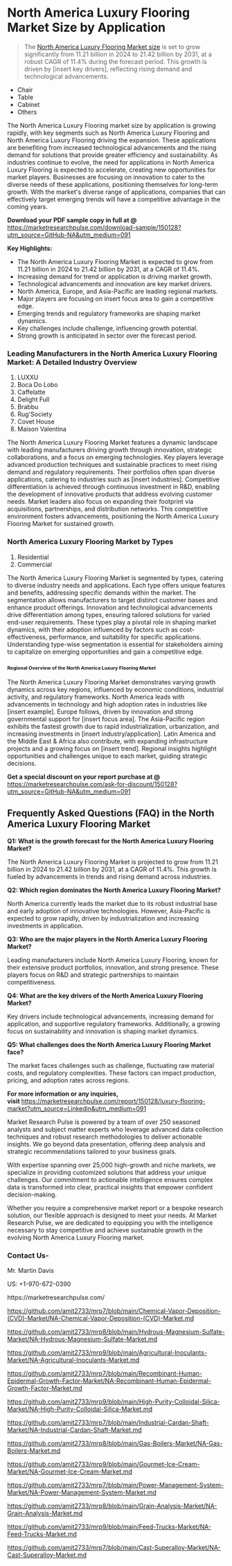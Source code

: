 <h1>North America Luxury Flooring Market&nbsp;Size by Application</h1><blockquote><p>The <a href="https://marketresearchpulse.com/download-sample/150128?utm_source=GitHub-NA&amp;utm_medium=091">North America Luxury Flooring Market size</a> is set to grow significantly from 11.21 billion in 2024 to 21.42 billion by 2031, at a robust CAGR of 11.4% during the forecast period. This growth is driven by [insert key drivers], reflecting rising demand and technological advancements.</p></blockquote><ul><li>Chair<li> Table<li> Cabinet<li> Others</li></ul><p>The North America Luxury Flooring market size by application is growing rapidly, with key segments such as North America Luxury Flooring and North America Luxury Flooring driving the expansion. These applications are benefiting from increased technological advancements and the rising demand for solutions that provide greater efficiency and sustainability. As industries continue to evolve, the need for applications in North America Luxury Flooring is expected to accelerate, creating new opportunities for market players. Businesses are focusing on innovation to cater to the diverse needs of these applications, positioning themselves for long-term growth. With the market's diverse range of applications, companies that can effectively target emerging trends will have a competitive advantage in the coming years.</p><p><strong>Download your PDF sample copy in full at @ </strong><a href="https://marketresearchpulse.com/download-sample/150128?utm_source=GitHub-NA&amp;utm_medium=091">https://marketresearchpulse.com/download-sample/150128?utm_source=GitHub-NA&amp;utm_medium=091</a></p><p><strong>Key Highlights: </strong></p><ul><li>The North America Luxury Flooring Market is expected to grow from 11.21 billion in 2024 to 21.42 billion by 2031, at a CAGR of 11.4%.</li><li>Increasing demand for trend or application is driving market growth.</li><li>Technological advancements and innovation are key market drivers.</li><li>North America, Europe, and Asia-Pacific are leading regional markets.</li><li>Major players are focusing on insert focus area to gain a competitive edge.</li><li>Emerging trends and regulatory frameworks are shaping market dynamics.</li><li>Key challenges include challenge, influencing growth potential.</li><li>Strong growth is anticipated in sector over the forecast period.</li></ul><h3>Leading Manufacturers in the North America Luxury Flooring Market: A Detailed Industry Overview</h3><ol><li>LUXXU</li><li>Boca Do Lobo</li><li>Caffelatte</li><li>Delight Full</li><li>Brabbu</li><li>Rug'Society</li><li>Covet House</li><li>Maison Valentina</li></ol><div class="flex max-w-full flex-col flex-grow"><div class="min-h-8 text-message flex w-full flex-col items-end gap-2 whitespace-normal break-words [.text-message+&amp;]:mt-5" dir="auto" data-message-author-role="assistant" data-message-id="fd8432e4-4910-450d-b182-61b7bfb0a01f" data-message-model-slug="gpt-4o"><div class="flex w-full flex-col gap-1 empty:hidden first:pt-[3px]"><div class="markdown prose w-full break-words dark:prose-invert light"><p>The North America Luxury Flooring Market features a dynamic landscape with leading manufacturers driving growth through innovation, strategic collaborations, and a focus on emerging technologies. Key players leverage advanced production techniques and sustainable practices to meet rising demand and regulatory requirements. Their portfolios often span diverse applications, catering to industries such as [insert industries]. Competitive differentiation is achieved through continuous investment in R&amp;D, enabling the development of innovative products that address evolving customer needs. Market leaders also focus on expanding their footprint via acquisitions, partnerships, and distribution networks. This competitive environment fosters advancements, positioning the North America Luxury Flooring Market for sustained growth.</p></div></div></div></div><h3>North America Luxury Flooring Market by Types</h3><ol><li>Residential<li> Commercial</li></ol><div class="flex max-w-full flex-col flex-grow"><div class="min-h-8 text-message flex w-full flex-col items-end gap-2 whitespace-normal break-words [.text-message+&amp;]:mt-5" dir="auto" data-message-author-role="assistant" data-message-id="084470be-0bb7-4664-bddf-5156b4f41249" data-message-model-slug="gpt-4o-mini"><div class="flex w-full flex-col gap-1 empty:hidden first:pt-[3px]"><div class="markdown prose w-full break-words dark:prose-invert light"><p>The North America Luxury Flooring Market is segmented by types, catering to diverse industry needs and applications. Each type offers unique features and benefits, addressing specific demands within the market. The segmentation allows manufacturers to target distinct customer bases and enhance product offerings. Innovation and technological advancements drive differentiation among types, ensuring tailored solutions for varied end-user requirements. These types play a pivotal role in shaping market dynamics, with their adoption influenced by factors such as cost-effectiveness, performance, and suitability for specific applications. Understanding type-wise segmentation is essential for stakeholders aiming to capitalize on emerging opportunities and gain a competitive edge.</p></div></div></div></div><h3><span style="font-size: 11px;">Regional Overview of the North America Luxury Flooring Market</span></h3><div class="flex max-w-full flex-col flex-grow"><div class="min-h-8 text-message flex w-full flex-col items-end gap-2 whitespace-normal break-words [.text-message+&amp;]:mt-5" dir="auto" data-message-author-role="assistant" data-message-id="e9038762-ce64-4e30-91c9-9bd413514231" data-message-model-slug="gpt-4o-mini"><div class="flex w-full flex-col gap-1 empty:hidden first:pt-[3px]"><div class="markdown prose w-full break-words dark:prose-invert light"><p>The North America Luxury Flooring Market demonstrates varying growth dynamics across key regions, influenced by economic conditions, industrial activity, and regulatory frameworks. North America leads with advancements in technology and high adoption rates in industries like [insert example]. Europe follows, driven by innovation and strong governmental support for [insert focus area]. The Asia-Pacific region exhibits the fastest growth due to rapid industrialization, urbanization, and increasing investments in [insert industry/application]. Latin America and the Middle East &amp; Africa also contribute, with expanding infrastructure projects and a growing focus on [insert trend]. Regional insights highlight opportunities and challenges unique to each market, guiding strategic decisions.</p></div></div></div></div><p><strong>Get a special discount on your report purchase at @ </strong><a href="https://marketresearchpulse.com/ask-for-discount/150128?utm_source=GitHub-NA&amp;utm_medium=091">https://marketresearchpulse.com/ask-for-discount/150128?utm_source=GitHub-NA&amp;utm_medium=091</a></p><h2>Frequently Asked Questions (FAQ) in the North America Luxury Flooring Market</h2><p><strong>Q1: What is the growth forecast for the North America Luxury Flooring Market?</strong></p><p>The North America Luxury Flooring Market is projected to grow from 11.21 billion in 2024 to 21.42 billion by 2031, at a CAGR of 11.4%. This growth is fueled by advancements in trends and rising demand across industries.</p><p><strong>Q2: Which region dominates the North America Luxury Flooring Market?</strong></p><p>North America currently leads the market due to its robust industrial base and early adoption of innovative technologies. However, Asia-Pacific is expected to grow rapidly, driven by industrialization and increasing investments in application.</p><p><strong>Q3: Who are the major players in the North America Luxury Flooring Market?</strong></p><p>Leading manufacturers include North America Luxury Flooring, known for their extensive product portfolios, innovation, and strong presence. These players focus on R&amp;D and strategic partnerships to maintain competitiveness.</p><p><strong>Q4: What are the key drivers of the North America Luxury Flooring Market?</strong></p><p>Key drivers include technological advancements, increasing demand for application, and supportive regulatory frameworks. Additionally, a growing focus on sustainability and innovation is shaping market dynamics.</p><p><strong>Q5: What challenges does the North America Luxury Flooring Market face?</strong></p><p>The market faces challenges such as challenge, fluctuating raw material costs, and regulatory complexities. These factors can impact production, pricing, and adoption rates across regions.</p><p><strong>For more information or any inquiries, visit&nbsp;</strong><a href="https://marketresearchpulse.com/report/150128/luxury-flooring-market?utm_source=Linkedin&utm_medium=091">https://marketresearchpulse.com/report/150128/luxury-flooring-market?utm_source=Linkedin&utm_medium=091</a></p><p>Market Research Pulse is powered by a team of over 250 seasoned analysts and subject matter experts who leverage advanced data collection techniques and robust research methodologies to deliver actionable insights. We go beyond data presentation, offering deep analysis and strategic recommendations tailored to your business goals.</p><p>With expertise spanning over 25,000 high-growth and niche markets, we specialize in providing customized solutions that address your unique challenges. Our commitment to actionable intelligence ensures complex data is transformed into clear, practical insights that empower confident decision-making.</p><p>Whether you require a comprehensive market report or a bespoke research solution, our flexible approach is designed to meet your needs. At Market Research Pulse, we are dedicated to equipping you with the intelligence necessary to stay competitive and achieve sustainable growth in the evolving North America Luxury Flooring market.</p><h3><strong>Contact Us-</strong></h3><p>Mr. Martin Davis</p><p>US: +1-970-672-0390</p><p>https://marketresearchpulse.com/</p><p><a href="https://github.com/amit2733/mrp7/blob/main/Chemical-Vapor-Deposition-(CVD)-Market/NA-Chemical-Vapor-Deposition-(CVD)-Market.md">https://github.com/amit2733/mrp7/blob/main/Chemical-Vapor-Deposition-(CVD)-Market/NA-Chemical-Vapor-Deposition-(CVD)-Market.md</a></p><p><a href="https://github.com/amit2733/mrp8/blob/main/Hydrous-Magnesium-Sulfate-Market/NA-Hydrous-Magnesium-Sulfate-Market.md">https://github.com/amit2733/mrp8/blob/main/Hydrous-Magnesium-Sulfate-Market/NA-Hydrous-Magnesium-Sulfate-Market.md</a></p><p><a href="https://github.com/amit2733/mrp9/blob/main/Agricultural-Inoculants-Market/NA-Agricultural-Inoculants-Market.md">https://github.com/amit2733/mrp9/blob/main/Agricultural-Inoculants-Market/NA-Agricultural-Inoculants-Market.md</a></p><p><a href="https://github.com/amit2733/mrp7/blob/main/Recombinant-Human-Epidermal-Growth-Factor-Market/NA-Recombinant-Human-Epidermal-Growth-Factor-Market.md">https://github.com/amit2733/mrp7/blob/main/Recombinant-Human-Epidermal-Growth-Factor-Market/NA-Recombinant-Human-Epidermal-Growth-Factor-Market.md</a></p><p><a href="https://github.com/amit2733/mrp9/blob/main/High-Purity-Colloidal-Silica-Market/NA-High-Purity-Colloidal-Silica-Market.md">https://github.com/amit2733/mrp9/blob/main/High-Purity-Colloidal-Silica-Market/NA-High-Purity-Colloidal-Silica-Market.md</a></p><p><a href="https://github.com/amit2733/mrp7/blob/main/Industrial-Cardan-Shaft-Market/NA-Industrial-Cardan-Shaft-Market.md">https://github.com/amit2733/mrp7/blob/main/Industrial-Cardan-Shaft-Market/NA-Industrial-Cardan-Shaft-Market.md</a></p><p><a href="https://github.com/amit2733/mrp8/blob/main/Gas-Boilers-Market/NA-Gas-Boilers-Market.md">https://github.com/amit2733/mrp8/blob/main/Gas-Boilers-Market/NA-Gas-Boilers-Market.md</a></p><p><a href="https://github.com/amit2733/mrp9/blob/main/Gourmet-Ice-Cream-Market/NA-Gourmet-Ice-Cream-Market.md">https://github.com/amit2733/mrp9/blob/main/Gourmet-Ice-Cream-Market/NA-Gourmet-Ice-Cream-Market.md</a></p><p><a href="https://github.com/amit2733/mrp7/blob/main/Power-Management-System-Market/NA-Power-Management-System-Market.md">https://github.com/amit2733/mrp7/blob/main/Power-Management-System-Market/NA-Power-Management-System-Market.md</a></p><p><a href="https://github.com/amit2733/mrp8/blob/main/Grain-Analysis-Market/NA-Grain-Analysis-Market.md">https://github.com/amit2733/mrp8/blob/main/Grain-Analysis-Market/NA-Grain-Analysis-Market.md</a></p><p><a href="https://github.com/amit2733/mrp9/blob/main/Feed-Trucks-Market/NA-Feed-Trucks-Market.md">https://github.com/amit2733/mrp9/blob/main/Feed-Trucks-Market/NA-Feed-Trucks-Market.md</a></p><p><a href="https://github.com/amit2733/mrp7/blob/main/Cast-Superalloy-Market/NA-Cast-Superalloy-Market.md">https://github.com/amit2733/mrp7/blob/main/Cast-Superalloy-Market/NA-Cast-Superalloy-Market.md</a></p>
